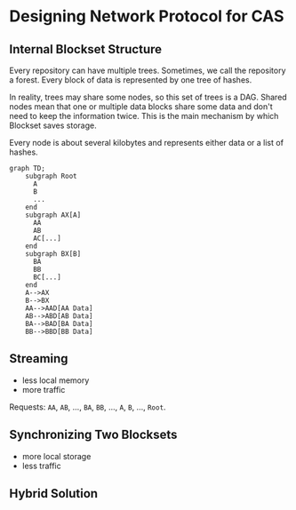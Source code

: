 # Designing Network Protocol for CAS

## Internal Blockset Structure

Every repository can have multiple trees. Sometimes, we call the repository a forest. Every block of data is represented by one tree of hashes.

In reality, trees may share some nodes, so this set of trees is a DAG. Shared nodes mean that one or multiple data blocks share some data and don't need to keep the information twice. This is the main mechanism by which Blockset saves storage.

Every node is about several kilobytes and represents either data or a list of hashes.

```mermaid
graph TD;
    subgraph Root
      A
      B
      ...
    end
    subgraph AX[A]
      AA
      AB
      AC[...]
    end
    subgraph BX[B]
      BA
      BB
      BC[...]
    end
    A-->AX
    B-->BX
    AA-->AAD[AA Data]
    AB-->ABD[AB Data]
    BA-->BAD[BA Data]
    BB-->BBD[BB Data]
```

## Streaming

- less local memory
- more traffic

Requests: `AA`, `AB`, ..., `BA`, `BB`, ..., `A`, `B`, ..., `Root`.

## Synchronizing Two Blocksets

- more local storage
- less traffic

## Hybrid Solution


